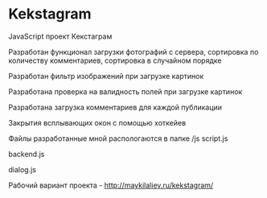 # Kekstagram
JavaScript проект Кекстаграм

Разработан функционал загрузки фотографий с сервера, сортировка по количеству комментариев, сортировка в случайном порядке

Разработан фильтр изображений при загрузке картинок

Разработана проверка на валидность полей при загрузке картинок

Разработана загрузка комментариев для каждой публикации

Закрытия всплывающих окон с помощью хоткейев

Файлы разработанные мной распологаются в папке /js 
script.js

backend.js 

dialog.js

Рабочий вариант проекта - http://maykilaliev.ru/kekstagram/
